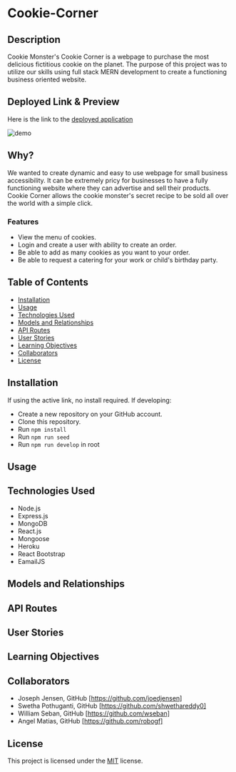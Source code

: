 # Cookie-Corner

## Description

Cookie Monster's Cookie Corner is a webpage to purchase the most delicious fictitious cookie on the planet.  The purpose of this project was to utilize our skills using full stack MERN development to create a functioning business oriented website.

## Deployed Link & Preview

Here is the link to the [deployed application](https://cm-cookie-corner.herokuapp.com/)

![demo]()

## Why?

We wanted to create dynamic and easy to use webpage for small business accessibility.  It can be extremely pricy for businesses to have a fully functioning website where they can advertise and sell their products.  Cookie Corner allows the cookie monster's secret recipe to be sold all over the world with a simple click. 

### Features

- View the menu of cookies.
- Login and create a user with ability to create an order.
- Be able to add as many cookies as you want to your order.
- Be able to request a catering for your work or child's birthday party.

## Table of Contents

- [Installation](#installation)
- [Usage](#usage)
- [Technologies Used](#technologies-used)
- [Models and Relationships](#models-and-relationships)
- [API Routes](#api-routes)
- [User Stories](#user-stories)
- [Learning Objectives](#learning-objectives)
- [Collaborators](#collaborators)
- [License](#license)

## Installation
If using the active link, no install required.
If developing:
- Create a new repository on your GitHub account.
- Clone this repository.
- Run `npm install`
- Run `npm run seed`
- Run `npm run develop` in root

## Usage



## Technologies Used

- Node.js
- Express.js
- MongoDB
- React.js
- Mongoose
- Heroku
- React Bootstrap
- EamailJS

## Models and Relationships


## API Routes


## User Stories


## Learning Objectives


## Collaborators

- Joseph Jensen, GitHub [https://github.com/joedjensen]
- Swetha Pothuganti, GitHub [https://github.com/shwethareddy0]
- William Seban, GitHub [https://github.com/wseban]
- Angel Matias, GitHub [https://github.com/robogf]

## License

This project is licensed under the [MIT](./LICENSE) license.
